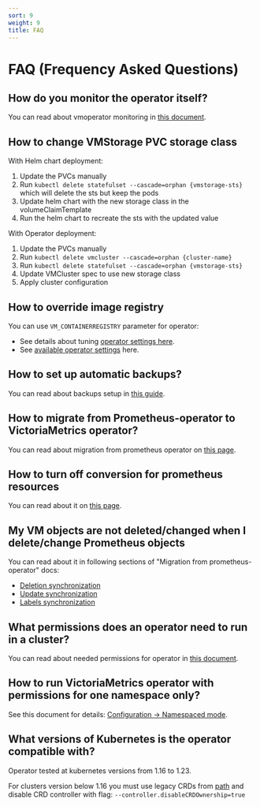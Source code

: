 ```yaml
---
sort: 9
weight: 9
title: FAQ
---
```


# FAQ (Frequency Asked Questions)

## How do you monitor the operator itself?

You can read about vmoperator monitoring in [this document](https://docs.victoriametrics.com/operator/monitoring.html).

## How to change VMStorage PVC storage class

With Helm chart deployment:

1. Update the PVCs manually
1. Run `kubectl delete statefulset --cascade=orphan {vmstorage-sts}` which will delete the sts but keep the pods
1. Update helm chart with the new storage class in the volumeClaimTemplate
1. Run the helm chart to recreate the sts with the updated value

With Operator deployment:

1. Update the PVCs manually
1. Run `kubectl delete vmcluster --cascade=orphan {cluster-name}`
1. Run `kubectl delete statefulset --cascade=orphan {vmstorage-sts}`
1. Update VMCluster spec to use new storage class
1. Apply cluster configuration

## How to override image registry

You can use `VM_CONTAINERREGISTRY` parameter for operator:

- See details about tuning [operator settings here](https://docs.victoriametrics.com/operator/setup.html#settings).
- See [available operator settings](https://docs.victoriametrics.com/operator/vars.html) here.

## How to set up automatic backups?

You can read about backups setup in [this guide](https://docs.victoriametrics.com/operator/guides/backups.html).

## How to migrate from Prometheus-operator to VictoriaMetrics operator?

You can read about migration from prometheus operator on [this page](https://docs.victoriametrics.com/operator/migration.html).

## How to turn off conversion for prometheus resources

You can read about it on [this page](https://docs.victoriametrics.com/operator/migration.html#objects-convesion).

## My VM objects are not deleted/changed when I delete/change Prometheus objects

You can read about it in following sections of "Migration from prometheus-operator" docs:

- [Deletion synchronization](https://docs.victoriametrics.com/operator/migration.html#deletion-synchronization)
- [Update synchronization](https://docs.victoriametrics.com/operator/migration.html#update-synchronization)
- [Labels synchronization](https://docs.victoriametrics.com/operator/migration.html#labels-synchronization)

## What permissions does an operator need to run in a cluster?

You can read about needed permissions for operator in [this document](https://docs.victoriametrics.com/operator/security.html#roles).

## How to run VictoriaMetrics operator with permissions for one namespace only?

See this document for details: [Configuration -> Namespaced mode](https://docs.victoriametrics.com/operator/configuration.html#namespaced-mode).

## What versions of Kubernetes is the operator compatible with?

Operator tested at kubernetes versions from 1.16 to 1.23.

For clusters version below 1.16 you must use legacy CRDs from [path](https://github.com/VictoriaMetrics/operator/tree/master/config/crd/legacy)
and disable CRD controller with flag: `--controller.disableCRDOwnership=true`
